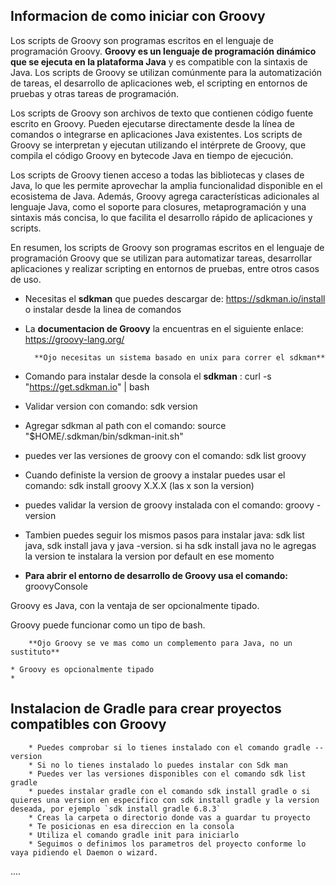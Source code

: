 ## Informacion de como iniciar con Groovy

Los scripts de Groovy son programas escritos en el lenguaje de programación Groovy. **Groovy es un lenguaje de programación dinámico que se ejecuta en la plataforma Java** y es compatible con la sintaxis de Java. Los scripts de Groovy se utilizan comúnmente para la automatización de tareas, el desarrollo de aplicaciones web, el scripting en entornos de pruebas y otras tareas de programación.

Los scripts de Groovy son archivos de texto que contienen código fuente escrito en Groovy. Pueden ejecutarse directamente desde la línea de comandos o integrarse en aplicaciones Java existentes. Los scripts de Groovy se interpretan y ejecutan utilizando el intérprete de Groovy, que compila el código Groovy en bytecode Java en tiempo de ejecución.

Los scripts de Groovy tienen acceso a todas las bibliotecas y clases de Java, lo que les permite aprovechar la amplia funcionalidad disponible en el ecosistema de Java. Además, Groovy agrega características adicionales al lenguaje Java, como el soporte para closures, metaprogramación y una sintaxis más concisa, lo que facilita el desarrollo rápido de aplicaciones y scripts.

En resumen, los scripts de Groovy son programas escritos en el lenguaje de programación Groovy que se utilizan para automatizar tareas, desarrollar aplicaciones y realizar scripting en entornos de pruebas, entre otros casos de uso.

- Necesitas el **sdkman** que puedes descargar de: https://sdkman.io/install o instalar desde la linea de comandos

- La **documentacion de Groovy** la encuentras en el siguiente enlace: https://groovy-lang.org/

        **Ojo necesitas un sistema basado en unix para correr el sdkman**

* Comando para instalar desde la consola el **sdkman** : curl -s "https://get.sdkman.io" | bash

* Validar version con comando: sdk version

* Agregar sdkman al path con el comando: source "$HOME/.sdkman/bin/sdkman-init.sh"

* puedes ver las versiones de groovy con el comando: sdk list groovy

* Cuando definiste la version de groovy a instalar puedes usar el comando: sdk install groovy X.X.X (las x son la version)

* puedes validar la version de groovy instalada con el comando: groovy -version

* Tambien puedes seguir los mismos pasos para instalar java: sdk list java, sdk install java y java -version. si ha sdk install java no le agregas la version te instalara la version por default en ese momento

* **Para abrir el entorno de desarrollo de Groovy usa el comando:** groovyConsole

Groovy es Java, con la ventaja de ser opcionalmente tipado.

Groovy puede funcionar como un tipo de bash.

        **Ojo Groovy se ve mas como un complemento para Java, no un sustituto**

    * Groovy es opcionalmente tipado
    *

## Instalacion de Gradle para crear proyectos compatibles con Groovy

        * Puedes comprobar si lo tienes instalado con el comando gradle --version
        * Si no lo tienes instalado lo puedes instalar con Sdk man
        * Puedes ver las versiones disponibles con el comando sdk list gradle
        * puedes instalar gradle con el comando sdk install gradle o si quieres una version en especifico con sdk install gradle y la version deseada, por ejemplo `sdk install gradle 6.8.3`
        * Creas la carpeta o directorio donde vas a guardar tu proyecto
        * Te posicionas en esa direccion en la consola
        * Utiliza el comando gradle init para iniciarlo
        * Seguimos o definimos los parametros del proyecto conforme lo vaya pidiendo el Daemon o wizard.
....
